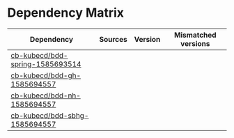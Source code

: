 # Dependency Matrix

Dependency | Sources | Version | Mismatched versions
---------- | ------- | ------- | -------------------
[cb-kubecd/bdd-spring-1585693514](https://github.com/cb-kubecd/bdd-spring-1585693514.git) |  | []() | 
[cb-kubecd/bdd-gh-1585694557](https://github.com/cb-kubecd/bdd-gh-1585694557.git) |  | []() | 
[cb-kubecd/bdd-nh-1585694557](https://github.com/cb-kubecd/bdd-nh-1585694557.git) |  | []() | 
[cb-kubecd/bdd-sbhg-1585694557](https://github.com/cb-kubecd/bdd-sbhg-1585694557.git) |  | []() | 
